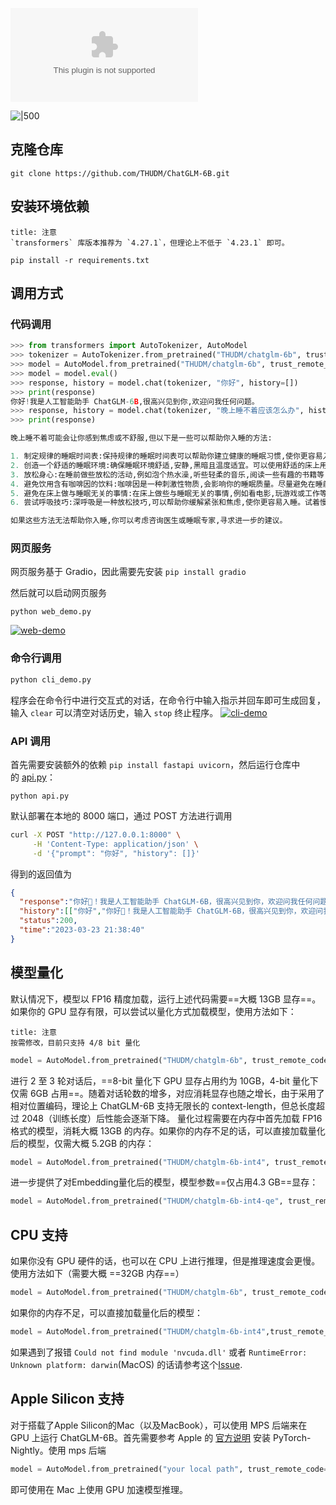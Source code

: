 

![](ChatGLM-6B.pptx)



![|500](a4ca36b08af58f60c2febf95c6deedd0_MD5.png)

## 克隆仓库

```
git clone https://github.com/THUDM/ChatGLM-6B.git
```

## 安装环境依赖

```ad-attention
title: 注意
`transformers` 库版本推荐为 `4.27.1`，但理论上不低于 `4.23.1` 即可。

```

```
pip install -r requirements.txt
```

## 调用方式

### 代码调用

``` python
>>> from transformers import AutoTokenizer, AutoModel
>>> tokenizer = AutoTokenizer.from_pretrained("THUDM/chatglm-6b", trust_remote_code=True)
>>> model = AutoModel.from_pretrained("THUDM/chatglm-6b", trust_remote_code=True).half().cuda()
>>> model = model.eval()
>>> response, history = model.chat(tokenizer, "你好", history=[])
>>> print(response)
你好!我是人工智能助手 ChatGLM-6B,很高兴见到你,欢迎问我任何问题。
>>> response, history = model.chat(tokenizer, "晚上睡不着应该怎么办", history=history)
>>> print(response)

晚上睡不着可能会让你感到焦虑或不舒服,但以下是一些可以帮助你入睡的方法:

1. 制定规律的睡眠时间表:保持规律的睡眠时间表可以帮助你建立健康的睡眠习惯,使你更容易入睡。尽量在每天的相同时间上床,并在同一时间起床。
2. 创造一个舒适的睡眠环境:确保睡眠环境舒适,安静,黑暗且温度适宜。可以使用舒适的床上用品,并保持房间通风。
3. 放松身心:在睡前做些放松的活动,例如泡个热水澡,听些轻柔的音乐,阅读一些有趣的书籍等,有助于缓解紧张和焦虑,使你更容易入睡。
4. 避免饮用含有咖啡因的饮料:咖啡因是一种刺激性物质,会影响你的睡眠质量。尽量避免在睡前饮用含有咖啡因的饮料,例如咖啡,茶和可乐。
5. 避免在床上做与睡眠无关的事情:在床上做些与睡眠无关的事情,例如看电影,玩游戏或工作等,可能会干扰你的睡眠。
6. 尝试呼吸技巧:深呼吸是一种放松技巧,可以帮助你缓解紧张和焦虑,使你更容易入睡。试着慢慢吸气,保持几秒钟,然后缓慢呼气。

如果这些方法无法帮助你入睡,你可以考虑咨询医生或睡眠专家,寻求进一步的建议。
```

### 网页服务

网页服务基于 Gradio，因此需要先安装 `pip install gradio`

然后就可以启动网页服务

```
python web_demo.py
```
[![web-demo](f3b0907c6291ecdd360261384c68c616_MD5.gif)](https://github.com/THUDM/ChatGLM-6B/blob/main/resources/web-demo.gif)

### 命令行调用


``` bash
python cli_demo.py
```

程序会在命令行中进行交互式的对话，在命令行中输入指示并回车即可生成回复，输入 `clear` 可以清空对话历史，输入 `stop` 终止程序。
[![cli-demo](https://github.com/THUDM/ChatGLM-6B/raw/main/resources/cli-demo.png)](https://github.com/THUDM/ChatGLM-6B/blob/main/resources/cli-demo.png)


### API 调用

首先需要安装额外的依赖 `pip install fastapi uvicorn`，然后运行仓库中的 [api.py](https://github.com/THUDM/ChatGLM-6B/blob/main/api.py)：

```
python api.py
```

默认部署在本地的 8000 端口，通过 POST 方法进行调用

``` bash
curl -X POST "http://127.0.0.1:8000" \
     -H 'Content-Type: application/json' \
     -d '{"prompt": "你好", "history": []}'
```

得到的返回值为

``` json
{
  "response":"你好👋！我是人工智能助手 ChatGLM-6B，很高兴见到你，欢迎问我任何问题。",
  "history":[["你好","你好👋！我是人工智能助手 ChatGLM-6B，很高兴见到你，欢迎问我任何问题。"]],
  "status":200,
  "time":"2023-03-23 21:38:40"
}
```


## 模型量化

默认情况下，模型以 FP16 精度加载，运行上述代码需要==大概 13GB 显存==。如果你的 GPU 显存有限，可以尝试以量化方式加载模型，使用方法如下：

```ad-danger
title: 注意
按需修改，目前只支持 4/8 bit 量化

```

``` python
model = AutoModel.from_pretrained("THUDM/chatglm-6b", trust_remote_code=True).quantize(4).half().cuda()
```

进行 2 至 3 轮对话后，==8-bit 量化下 GPU 显存占用约为 10GB，4-bit 量化下仅需 6GB 占用==。随着对话轮数的增多，对应消耗显存也随之增长，由于采用了相对位置编码，理论上 ChatGLM-6B 支持无限长的 context-length，但总长度超过 2048（训练长度）后性能会逐渐下降。
量化过程需要在内存中首先加载 FP16 格式的模型，消耗大概 13GB 的内存。如果你的内存不足的话，可以直接加载量化后的模型，仅需大概 5.2GB 的内存：

``` python
model = AutoModel.from_pretrained("THUDM/chatglm-6b-int4", trust_remote_code=True).half().cuda()
```

进一步提供了对Embedding量化后的模型，模型参数==仅占用4.3 GB==显存：

``` python
model = AutoModel.from_pretrained("THUDM/chatglm-6b-int4-qe", trust_remote_code=True).half().cuda()
```

## CPU 支持

如果你没有 GPU 硬件的话，也可以在 CPU 上进行推理，但是推理速度会更慢。使用方法如下（需要大概 ==32GB 内存==）

``` python
model = AutoModel.from_pretrained("THUDM/chatglm-6b", trust_remote_code=True).float()
```

如果你的内存不足，可以直接加载量化后的模型：

``` python
model = AutoModel.from_pretrained("THUDM/chatglm-6b-int4",trust_remote_code=True).float()
```

如果遇到了报错 `Could not find module 'nvcuda.dll'` 或者 `RuntimeError: Unknown platform: darwin`(MacOS) 的话请参考这个[Issue](https://github.com/THUDM/ChatGLM-6B/issues/6#issuecomment-1470060041).

## Apple Silicon 支持

对于搭载了Apple Silicon的Mac（以及MacBook），可以使用 MPS 后端来在 GPU 上运行 ChatGLM-6B。首先需要参考 Apple 的 [官方说明](https://developer.apple.com/metal/pytorch) 安装 PyTorch-Nightly。使用 mps 后端

``` python
model = AutoModel.from_pretrained("your local path", trust_remote_code=True).half().to('mps')
```

即可使用在 Mac 上使用 GPU 加速模型推理。



